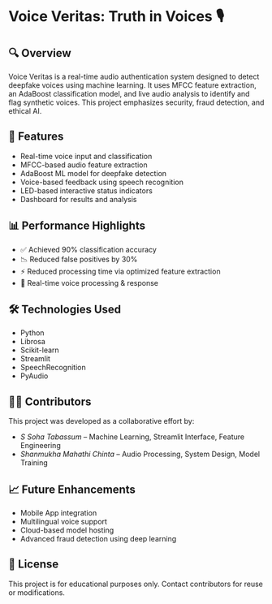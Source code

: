# Voice Veritas: Truth in Voices 🎙

## 🔍 Overview
Voice Veritas is a real-time audio authentication system designed to detect deepfake voices using machine learning. It uses MFCC feature extraction, an AdaBoost classification model, and live audio analysis to identify and flag synthetic voices. This project emphasizes security, fraud detection, and ethical AI.

## 🚀 Features
- Real-time voice input and classification
- MFCC-based audio feature extraction
- AdaBoost ML model for deepfake detection
- Voice-based feedback using speech recognition
- LED-based interactive status indicators
- Dashboard for results and analysis

## 📊 Performance Highlights
- ✅ Achieved 90% classification accuracy  
- 📉 Reduced false positives by 30%  
- ⚡ Reduced processing time via optimized feature extraction  
- 🔄 Real-time voice processing & response

## 🛠 Technologies Used
- Python  
- Librosa  
- Scikit-learn  
- Streamlit  
- SpeechRecognition  
- PyAudio  

## 👨‍💻 Contributors
This project was developed as a collaborative effort by:

- *S Soha Tabassum* – Machine Learning, Streamlit Interface, Feature Engineering  
- *Shanmukha Mahathi Chinta* – Audio Processing, System Design, Model Training

## 📈 Future Enhancements
- Mobile App integration  
- Multilingual voice support  
- Cloud-based model hosting  
- Advanced fraud detection using deep learning

## 📝 License
This project is for educational purposes only. Contact contributors for reuse or modifications.
